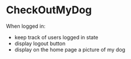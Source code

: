 # CheckOutMyDog

When logged in:
  - keep track of users logged in state
  - display logout button
  - display on the home page a picture of my dog
  
